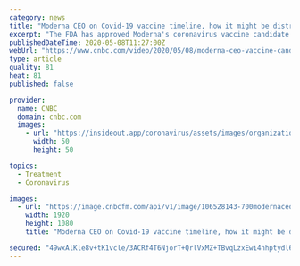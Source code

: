 ```yaml
---
category: news
title: "Moderna CEO on Covid-19 vaccine timeline, how it might be distributed and more"
excerpt: "The FDA has approved Moderna's coronavirus vaccine candidate for a phase 2 trial, something the company calls a crucial step in its timeline. Moderna CEO Stephan Bancel joins \"Squawk Box\" to discuss."
publishedDateTime: 2020-05-08T11:27:00Z
webUrl: "https://www.cnbc.com/video/2020/05/08/moderna-ceo-vaccine-candidate-phase-2-trial-distribution-squawk-box.html"
type: article
quality: 81
heat: 81
published: false

provider:
  name: CNBC
  domain: cnbc.com
  images:
    - url: "https://insideout.app/coronavirus/assets/images/organizations/cnbc.com-50x50.jpg"
      width: 50
      height: 50

topics:
  - Treatment
  - Coronavirus

images:
  - url: "https://image.cnbcfm.com/api/v1/image/106528143-700modernaceofull.jpg?v=1588936061"
    width: 1920
    height: 1080
    title: "Moderna CEO on Covid-19 vaccine timeline, how it might be distributed and more"

secured: "49wxAlKle8v+tK1vcle/3ACRf4T6NjorT+QrlVxMZ+TBvqLzxEwi4nhptydl60kyz/qrAlG1GYsQIsCK7MfEB2gd6EAaFdYONLJCLjqbQKqIn8tH1pTXx6IIPBX8ulLHte0MqCmnQRaPGIthyBW29ovtQu0+aEiOY+cuc3oGpTy3FuDGz9pv4RZZ6ItshCFP3kVRGxrjIiwH7zflIX4rz6jDDNl3RJ40nFW5i2vbNTAlpe6wLJQ2GXLn2iomRITJXOm4+BFnC+Y4A4klFlvMwa0LF6uT6h5d3IzQ58QTSp8S5NwDy4QsJB+uEqGWG8JaHSDHHp4JGKHACjmaNCkVbMjqft8SUL9T0EtyW9F9FTEI/E4ONhAaKbVIOl6uKJQ74ozh3rmP6IONI6sGYYW+VuHoI0/rc/tgLEe/2eW1I/kOxNBb8qaGmdRzK/GFHjg/4MQ7p0db/ctqfdJua5o9OsMryxHtkJPwvAYgWHVoAF8=;1xui1G3oBZNL6WDHjMpptw=="
---
```


